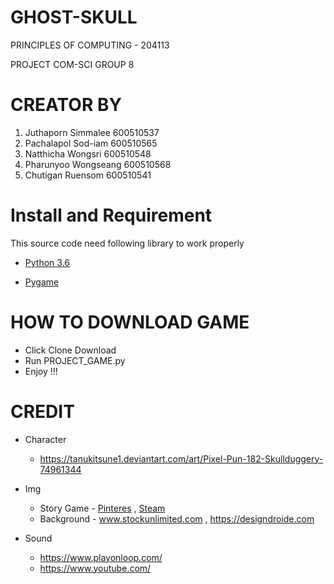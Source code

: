 # GHOST-SKULL
PRINCIPLES OF COMPUTING - 204113

PROJECT COM-SCI GROUP 8

# CREATOR BY
1. Juthaporn Simmalee 600510537
2. Pachalapol Sod-iam 600510565
3. Natthicha Wongsri  600510548
4. Pharunyoo Wongseang 600510568
5. Chutigan Ruensom 600510541

# Install and Requirement
This source code need following library to work properly

- [Python 3.6](https://www.python.org/)

- [Pygame](https://www.lfd.uci.edu/~gohlke/pythonlibs/#pygame)

# HOW TO DOWNLOAD GAME
- Click Clone Download
- Run PROJECT_GAME.py
- Enjoy !!!

# CREDIT
- Character 
  - https://tanukitsune1.deviantart.com/art/Pixel-Pun-182-Skullduggery-74961344
- Img
  - Story Game - [Pinteres](https://www.pinterest.com/) , [Steam](https://steamcommunity.com/?l=thai)
  - Background - www.stockunlimited.com , https://designdroide.com
                
- Sound
  - https://www.playonloop.com/
  - https://www.youtube.com/

